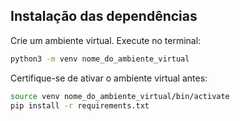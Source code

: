 ## Instalação das dependências
Crie um ambiente virtual. Execute no terminal:
```bash
python3 -m venv nome_do_ambiente_virtual
```

Certifique-se de ativar o ambiente virtual antes:

```bash
source venv nome_do_ambiente_virtual/bin/activate
pip install -r requirements.txt